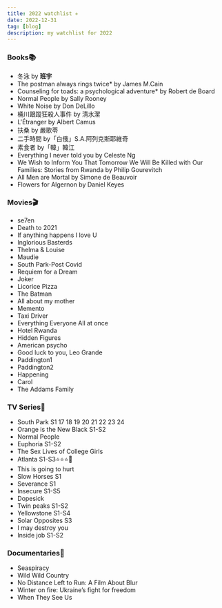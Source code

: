 ```yaml
---
title: 2022 watchlist ✈️
date: 2022-12-31
tag: [blog]
description: my watchlist for 2022
---
```


### Books📚

- 冬泳 by **班宇**
- The postman always rings twice\* by James M.Cain
- Counseling for toads: a psychological adventure\* by Robert de Board
- Normal People by Sally Rooney
- White Noise by Don DeLillo
- 桶川跟蹤狂殺人事件 by 清水潔
- L'Étranger by Albert Camus
- 扶桑 by 嚴歌苓
- 二手時間 by「白俄」S.A.阿列克斯耶維奇
- 素食者 by「韓」韓江
- Everything I never told you by Celeste Ng
- We Wish to Inform You That Tomorrow We Will Be Killed with Our Families: Stories from Rwanda by Philip Gourevitch
- All Men are Mortal by Simone de Beauvoir
- Flowers for Algernon by Daniel Keyes

### Movies🎬

- se7en
- Death to 2021
- If anything happens I love U
- Inglorious Basterds
- Thelma & Louise
- Maudie
- South Park-Post Covid
- Requiem for a Dream
- Joker
- Licorice Pizza
- The Batman
- All about my mother
- Memento
- Taxi Driver
- Everything Everyone All at once
- Hotel Rwanda
- Hidden Figures
- American psycho
- Good luck to you, Leo Grande
- Paddington1
- Paddington2
- Happening
- Carol
- The Addams Family

### TV Series👾

- South Park S1 17 18 19 20 21 22 23 24
- Orange is the New Black S1-S2
- Normal People
- Euphoria S1-S2
- The Sex Lives of College Girls
- Atlanta S1-S3⭐️⭐️⭐️🐐
- This is going to hurt
- Slow Horses S1
- Severance S1
- Insecure S1-S5
- Dopesick
- Twin peaks S1-S2
- Yellowstone S1-S4
- Solar Opposites S3
- I may destroy you
- Inside job S1-S2

### Documentaries🤯

- Seaspiracy
- Wild Wild Country
- No Distance Left to Run: A Film About Blur
- Winter on fire: Ukraine’s fight for freedom
- When They See Us
